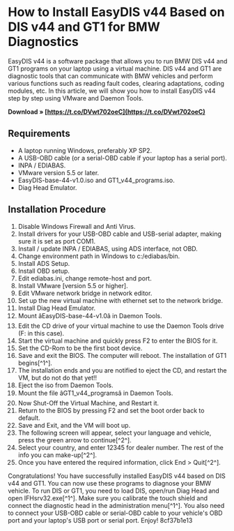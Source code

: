# How to Install EasyDIS v44 Based on DIS v44 and GT1 for BMW Diagnostics
 
EasyDIS v44 is a software package that allows you to run BMW DIS v44 and GT1 programs on your laptop using a virtual machine. DIS v44 and GT1 are diagnostic tools that can communicate with BMW vehicles and perform various functions such as reading fault codes, clearing adaptations, coding modules, etc. In this article, we will show you how to install EasyDIS v44 step by step using VMware and Daemon Tools.
 
**Download » [https://t.co/DVwt702oeC](https://t.co/DVwt702oeC)**


 
## Requirements
 
- A laptop running Windows, preferably XP SP2.
- A USB-OBD cable (or a serial-OBD cable if your laptop has a serial port).
- INPA / EDIABAS.
- VMware version 5.5 or later.
- EasyDIS-base-44-v1.0.iso and GT1\_v44\_programs.iso.
- Diag Head Emulator.

## Installation Procedure

1. Disable Windows Firewall and Anti Virus.
2. Install drivers for your USB-OBD cable and USB-serial adapter, making sure it is set as port COM1.
3. Install / update INPA / EDIABAS, using ADS interface, not OBD.
4. Change environment path in Windows to c:/ediabas/bin.
5. Install ADS Setup.
6. Install OBD setup.
7. Edit ediabas.ini, change remote-host and port.
8. Install VMware [version 5.5 or higher].
9. Edit VMware network bridge in network editor.
10. Set up the new virtual machine with ethernet set to the network bridge.
11. Install Diag Head Emulator.
12. Mount âEasyDIS-base-44-v1.0â in Daemon Tools.
13. Edit the CD drive of your virtual machine to use the Daemon Tools drive (F: in this case).
14. Start the virtual machine and quickly press F2 to enter the BIOS for it.
15. Set the CD-Rom to be the first boot device.
16. Save and exit the BIOS. The computer will reboot. The installation of GT1 begins[^1^].
17. The installation ends and you are notified to eject the CD, and restart the VM, but do not do that yet!!
18. Eject the iso from Daemon Tools.
19. Mount the file âGT1\_v44\_programsâ in Daemon Tools.
20. Now Shut-Off the Virtual Machine, and Restart it.
21. Return to the BIOS by pressing F2 and set the boot order back to default.
22. Save and Exit, and the VM will boot up.
23. The following screen will appear, select your language and vehicle, press the green arrow to continue[^2^].
24. Select your country, and enter 12345 for dealer number. The rest of the info you can make-up[^2^].
25. Once you have entered the required information, click End > Quit[^2^].

Congratulations! You have successfully installed EasyDIS v44 based on DIS v44 and GT1. You can now use these programs to diagnose your BMW vehicle. To run DIS or GT1, you need to load DIS, open/run Diag Head and open IFHsrv32.exe[^1^]. Make sure you calibrate the touch shield and connect the diagnostic head in the administration menu[^1^]. You also need to connect your USB-OBD cable or serial-OBD cable to your vehicle's OBD port and your laptop's USB port or serial port. Enjoy!
 8cf37b1e13
 
